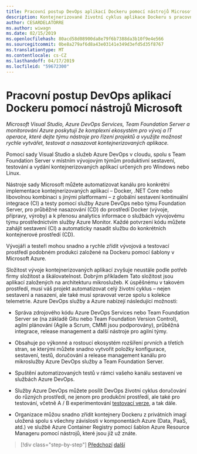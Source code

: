 ```yaml
---
title: Pracovní postup DevOps aplikací Dockeru pomocí nástrojů Microsoft
description: Kontejnerizované životní cyklus aplikace Dockeru s pracovním postupem platformy Microsoft a nástrojů DevOps s nástroji Microsoft
author: CESARDELATORRE
ms.author: wiwagn
ms.date: 02/15/2019
ms.openlocfilehash: 80acd58d08900da8e79f6b7388da3b10f9e4e566
ms.sourcegitcommit: 0be8a279af6d8a43e03141e349d3efd5d35f8767
ms.translationtype: MT
ms.contentlocale: cs-CZ
ms.lasthandoff: 04/17/2019
ms.locfileid: "59672300"
---
```

# <a name="docker-application-devops-workflow-with-microsoft-tools"></a>Pracovní postup DevOps aplikací Dockeru pomocí nástrojů Microsoft

*Microsoft Visual Studio, Azure DevOps Services, Team Foundation Server a monitorování Azure poskytují že komplexní ekosystém pro vývoj a IT operace, které dejte týmu nástroje pro řízení projektů a využijte možnost rychle vytvářet, testovat a nasazovat kontejnerizovaných aplikace.*

Pomocí sady Visual Studio a služeb Azure DevOps v cloudu, spolu s Team Foundation Server v místním vývojovým týmům produktivní sestavení, testování a vydání kontejnerizovaných aplikací určených pro Windows nebo Linux.

Nástroje sady Microsoft můžete automatizovat kanálu pro konkrétní implementace kontejnerizovaných aplikací – Docker, .NET Core nebo libovolnou kombinaci s jinými platformami – z globální sestavení kontinuální integrace (CI) a testy pomocí služby Azure DevOps nebo týmu Foundation Server, pro průběžné nasazování (CD) do prostředí Docker (vývoje, přípravy, výroby) a k přenosu analytics informace o službách vývojovému týmu prostřednictvím služby Azure Monitor. Každé potvrzení kódu můžete zahájit sestavení (CI) a automaticky nasadit službu do konkrétních kontejnerové prostředí (CD).

Vývojáři a testeři mohou snadno a rychle zřídit vývojová a testovací prostředí podobném produkci založené na Dockeru pomocí šablony v Microsoft Azure.

Složitost vývoje kontejnerizovaných aplikací zvyšuje neustále podle potřeb firmy složitost a škálovatelnost. Dobrým příkladem Tato složitost jsou aplikací založených na architekturu mikroslužeb. K úspěšnému v takovém prostředí, musí váš projekt automatizovat celý životní cyklus – nejen sestavení a nasazení, ale také musí spravovat verze spolu s kolekce telemetrie. Azure DevOps služby a Azure nabízejí následující možnosti:

- Správa zdrojového kódu Azure DevOps Services nebo Team Foundation Server se (na základě Gitu nebo Team Foundation Version Control), agilní plánování (Agile a Scrum, CMMI jsou podporovány), průběžná integrace, release management a další nástroje pro agilní týmy.

- Obsahuje po výkonné a rostoucí ekosystém rozšíření prvních a třetích stran, se kterými můžete snadno vytvořit položky konfigurace, sestavení, testů, doručování a release management kanálu pro mikroslužby Azure DevOps služby a Team Foundation Server.

- Spuštění automatizovaných testů v rámci vašeho kanálu sestavení ve službách Azure DevOps.

- Služby Azure DevOps můžete posílit DevOps životní cyklus doručování do různých prostředí, ne jenom pro produkční prostředí, ale také pro testování, včetně A / B experimentování [testovací verze](https://martinfowler.com/bliki/CanaryRelease.html), a tak dále.

- Organizace můžou snadno zřídit kontejnery Dockeru z privátních imagí uložená spolu s všechny závislosti v komponentách Azure (Data, PaaS, atd.) ve službě Azure Container Registry pomocí šablon Azure Resource Manageru pomocí nástrojů, které jsou již už znáte.

>[!div class="step-by-step"]
>[Předchozí](../design-develop-containerized-apps/build-aspnet-core-applications-linux-containers-aks-kubernetes.md)
>[další](docker-application-outer-loop-devops-workflow.md)

